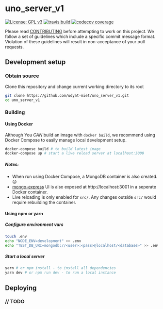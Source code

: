 # uno_server_v1

[![License: GPL v3](https://img.shields.io/badge/License-GPL%20v3-blue.svg?style=flat-square)](https://www.gnu.org/licenses/gpl-3.0) [![travis build](https://img.shields.io/travis/udyat-miet/uno_server_v1.svg?style=flat-square)](https://travis-ci.org/udyat-miet/uno_server_v1) [![codecov coverage](https://img.shields.io/codecov/c/github/udyat-miet/uno_server_v1.svg?style=flat-square)](https://codecov.io/gh/udyat-miet/uno_server_v1)

Please read [CONTRIBUTING](https://github.com/udyat-miet/uno_server_v1/blob/master/CONTRIBUTING.md) before attempting to work on this project. We follow a set of guidelines which include a specific commit message format. Violation of these guidelines will result in non-acceptance of your pull requests.

## Development setup

### Obtain source

Clone this repository and change current working directory to its root

```bash
git clone https://github.com/udyat-miet/uno_server_v1.git
cd uno_server_v1
```

### Building

#### Using Docker

Although You _CAN_ build an image with `docker build`, we recommend using Docker Compose to easily manage local development setup.

```bash
docker-compose build # to build latest image
docker-compose up # start a live reload server at localhost:3000
```

##### Notes:

- When run using Docker Compose, a MongoDB container is also created. :wink:
- [mongo-express](https://github.com/mongo-express/mongo-express) UI is also exposed at http://localhost:3001 in a seperate Docker container.
- Live reloading is only enabled for `src/`. Any changes outside `src/` would require rebuilding the container.

#### Using npm or yarn

##### Configure environment vars

```bash
touch .env
echo "NODE_ENV=development" >> .env
echo "TEST_DB_URI=mongodb://<user>:<pass>@localhost/<database>" >> .env
```

##### Start a local server

```bash
yarn # or npm install - to install all dependencies
yarn dev # or npm run dev - to run a local instance
```

## Deploying

### // TODO
